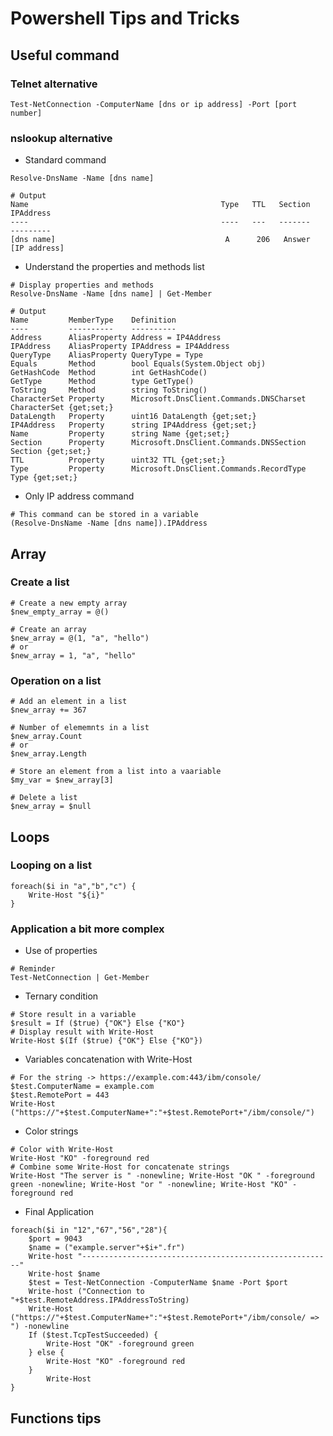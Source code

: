 # Powershell Tips and Tricks

## Useful command

### Telnet alternative

```
Test-NetConnection -ComputerName [dns or ip address] -Port [port number]
```

### nslookup alternative

- Standard command

```
Resolve-DnsName -Name [dns name]
```

```
# Output
Name                                           Type   TTL   Section    IPAddress
----                                           ----   ---   -------    ---------
[dns name]                                      A      206   Answer    [IP address]
```

- Understand the properties and methods list

```
# Display properties and methods
Resolve-DnsName -Name [dns name] | Get-Member
```

```
# Output
Name         MemberType    Definition
----         ----------    ----------
Address      AliasProperty Address = IP4Address
IPAddress    AliasProperty IPAddress = IP4Address
QueryType    AliasProperty QueryType = Type
Equals       Method        bool Equals(System.Object obj)
GetHashCode  Method        int GetHashCode()
GetType      Method        type GetType()
ToString     Method        string ToString()
CharacterSet Property      Microsoft.DnsClient.Commands.DNSCharset CharacterSet {get;set;}
DataLength   Property      uint16 DataLength {get;set;}
IP4Address   Property      string IP4Address {get;set;}
Name         Property      string Name {get;set;}
Section      Property      Microsoft.DnsClient.Commands.DNSSection Section {get;set;}
TTL          Property      uint32 TTL {get;set;}
Type         Property      Microsoft.DnsClient.Commands.RecordType Type {get;set;}
```

- Only IP address command

```
# This command can be stored in a variable
(Resolve-DnsName -Name [dns name]).IPAddress
```

## Array

### Create a list

```
# Create a new empty array
$new_empty_array = @()

# Create an array
$new_array = @(1, "a", "hello")
# or
$new_array = 1, "a", "hello"
```

### Operation on a list

```
# Add an element in a list
$new_array += 367

# Number of elememnts in a list
$new_array.Count
# or
$new_array.Length

# Store an element from a list into a vaariable
$my_var = $new_array[3]

# Delete a list
$new_array = $null
```

## Loops

### Looping on a list

```
foreach($i in "a","b","c") {
    Write-Host "${i}"
}
```

### Application a bit more complex

- Use of properties

```
# Reminder
Test-NetConnection | Get-Member
```

- Ternary condition

```
# Store result in a variable
$result = If ($true) {"OK"} Else {"KO"}
# Display result with Write-Host
Write-Host $(If ($true) {"OK"} Else {"KO"})
```

- Variables concatenation with Write-Host

```
# For the string -> https://example.com:443/ibm/console/
$test.ComputerName = example.com
$test.RemotePort = 443
Write-Host ("https://"+$test.ComputerName+":"+$test.RemotePort+"/ibm/console/")
```

- Color strings

```
# Color with Write-Host
Write-Host "KO" -foreground red
# Combine some Write-Host for concatenate strings
Write-Host "The server is " -nonewline; Write-Host "OK " -foreground green -nonewline; Write-Host "or " -nonewline; Write-Host "KO" -foreground red
```

- Final Application

```
foreach($i in "12","67","56","28"){
    $port = 9043
    $name = ("example.server"+$i+".fr")
    Write-host "--------------------------------------------------------"
    Write-host $name
    $test = Test-NetConnection -ComputerName $name -Port $port
    Write-host ("Connection to "+$test.RemoteAddress.IPAddressToString)
    Write-Host ("https://"+$test.ComputerName+":"+$test.RemotePort+"/ibm/console/ => ") -nonewline
    If ($test.TcpTestSucceeded) {
        Write-Host "OK" -foreground green
    } else {
        Write-Host "KO" -foreground red
    }
        Write-Host
}
```

## Functions tips

```

```
